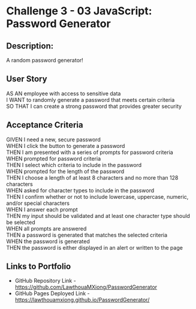 # Challenge 3 - 03 JavaScript: Password Generator

## **Description:**
A random password generator!

## **User Story**
AS AN employee with access to sensitive data <br />
I WANT to randomly generate a password that meets certain criteria<br />
SO THAT I can create a strong password that provides greater security<br />

## **Acceptance Criteria**
GIVEN I need a new, secure password<br />
WHEN I click the button to generate a password<br />
THEN I am presented with a series of prompts for password criteria<br />
WHEN prompted for password criteria<br />
THEN I select which criteria to include in the password<br />
WHEN prompted for the length of the password<br />
THEN I choose a length of at least 8 characters and no more than 128 characters<br />
WHEN asked for character types to include in the password<br />
THEN I confirm whether or not to include lowercase, uppercase, numeric, and/or special characters<br />
WHEN I answer each prompt<br />
THEN my input should be validated and at least one character type should be selected<br />
WHEN all prompts are answered<br />
THEN a password is generated that matches the selected criteria<br />
WHEN the password is generated<br />
THEN the password is either displayed in an alert or written to the page<br />

## **Links to Portfolio**
* GitHub Repository Link - https://github.com/LawthouaMXiong/PasswordGenerator
* GitHub Pages Deployed Link - https://lawthouamxiong.github.io/PasswordGenerator/
